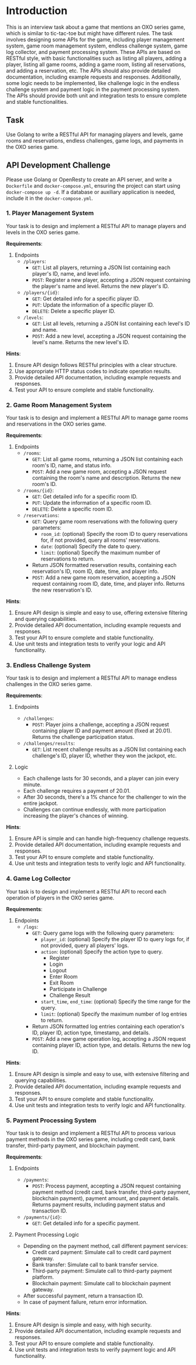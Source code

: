 # Introduction

This is an interview task about a game that mentions an OXO series game, which is similar to tic-tac-toe but might have different rules. The task involves designing some APIs for the game, including player management system, game room management system, endless challenge system, game log collector, and payment processing system. These APIs are based on RESTful style, with basic functionalities such as listing all players, adding a player, listing all game rooms, adding a game room, listing all reservations, and adding a reservation, etc. The APIs should also provide detailed documentation, including example requests and responses. Additionally, some logic needs to be implemented, like challenge logic in the endless challenge system and payment logic in the payment processing system. The APIs should provide both unit and integration tests to ensure complete and stable functionalities.

## Task

Use Golang to write a RESTful API for managing players and levels, game rooms and reservations, endless challenges, game logs, and payments in the OXO series game.

## API Development Challenge

Please use Golang or OpenResty to create an API server, and write a `Dockerfile` and `docker-compose.yml`, ensuring the project can start using `docker-compose up -d`. If a database or auxiliary application is needed, include it in the `docker-compose.yml`.

### 1. Player Management System

Your task is to design and implement a RESTful API to manage players and levels in the OXO series game.

**Requirements**:

1. Endpoints
   - `/players`:
     - `GET`: List all players, returning a JSON list containing each player's ID, name, and level info.
     - `POST`: Register a new player, accepting a JSON request containing the player's name and level. Returns the new player's ID.
   - `/players/{id}`:
     - `GET`: Get detailed info for a specific player ID.
     - `PUT`: Update the information of a specific player ID.
     - `DELETE`: Delete a specific player ID.
   - `/levels`:
     - `GET`: List all levels, returning a JSON list containing each level's ID and name.
     - `POST`: Add a new level, accepting a JSON request containing the level's name. Returns the new level's ID.

**Hints**:

1. Ensure API design follows RESTful principles with a clear structure.
2. Use appropriate HTTP status codes to indicate operation results.
3. Provide detailed API documentation, including example requests and responses.
4. Test your API to ensure complete and stable functionality.

### 2. Game Room Management System

Your task is to design and implement a RESTful API to manage game rooms and reservations in the OXO series game.

**Requirements**:

1. Endpoints
   - `/rooms`:
     - `GET`: List all game rooms, returning a JSON list containing each room's ID, name, and status info.
     - `POST`: Add a new game room, accepting a JSON request containing the room's name and description. Returns the new room's ID.
   - `/rooms/{id}`:
     - `GET`: Get detailed info for a specific room ID.
     - `PUT`: Update the information of a specific room ID.
     - `DELETE`: Delete a specific room ID.
   - `/reservations`:
     - `GET`: Query game room reservations with the following query parameters:
       - `room_id`: (optional) Specify the room ID to query reservations for, if not provided, query all rooms' reservations.
       - `date`: (optional) Specify the date to query.
       - `limit`: (optional) Specify the maximum number of reservations to return.
     - Return JSON formatted reservation results, containing each reservation's ID, room ID, date, time, and player info.
     - `POST`: Add a new game room reservation, accepting a JSON request containing room ID, date, time, and player info. Returns the new reservation's ID.

**Hints**:

1. Ensure API design is simple and easy to use, offering extensive filtering and querying capabilities.
2. Provide detailed API documentation, including example requests and responses.
3. Test your API to ensure complete and stable functionality.
4. Use unit tests and integration tests to verify your logic and API functionality.

### 3. Endless Challenge System

Your task is to design and implement a RESTful API to manage endless challenges in the OXO series game.

**Requirements**:

1. Endpoints

   - `/challenges`:
     - `POST`: Player joins a challenge, accepting a JSON request containing player ID and payment amount (fixed at 20.01). Returns the challenge participation status.
   - `/challenges/results`:
     - `GET`: List recent challenge results as a JSON list containing each challenge's ID, player ID, whether they won the jackpot, etc.

2. Logic
   - Each challenge lasts for 30 seconds, and a player can join every minute.
   - Each challenge requires a payment of 20.01.
   - After 30 seconds, there's a 1% chance for the challenger to win the entire jackpot.
   - Challenges can continue endlessly, with more participation increasing the player's chances of winning.

**Hints**:

1. Ensure API is simple and can handle high-frequency challenge requests.
2. Provide detailed API documentation, including example requests and responses.
3. Test your API to ensure complete and stable functionality.
4. Use unit tests and integration tests to verify logic and API functionality.

### 4. Game Log Collector

Your task is to design and implement a RESTful API to record each operation of players in the OXO series game.

**Requirements**:

1. Endpoints
   - `/logs`:
     - `GET`: Query game logs with the following query parameters:
       - `player_id`: (optional) Specify the player ID to query logs for, if not provided, query all players' logs.
       - `action`: (optional) Specify the action type to query.
         - Register
         - Login
         - Logout
         - Enter Room
         - Exit Room
         - Participate in Challenge
         - Challenge Result
       - `start_time`, `end_time`: (optional) Specify the time range for the query.
       - `limit`: (optional) Specify the maximum number of log entries to return.
     - Return JSON formatted log entries containing each operation's ID, player ID, action type, timestamp, and details.
     - `POST`: Add a new game operation log, accepting a JSON request containing player ID, action type, and details. Returns the new log ID.

**Hints**:

1. Ensure API design is simple and easy to use, with extensive filtering and querying capabilities.
2. Provide detailed API documentation, including example requests and responses.
3. Test your API to ensure complete and stable functionality.
4. Use unit tests and integration tests to verify logic and API functionality.

### 5. Payment Processing System

Your task is to design and implement a RESTful API to process various payment methods in the OXO series game, including credit card, bank transfer, third-party payment, and blockchain payment.

**Requirements**:

1. Endpoints

   - `/payments`:
     - `POST`: Process payment, accepting a JSON request containing payment method (credit card, bank transfer, third-party payment, blockchain payment), payment amount, and payment details. Returns payment results, including payment status and transaction ID.
   - `/payments/{id}`:
     - `GET`: Get detailed info for a specific payment.

2. Payment Processing Logic
   - Depending on the payment method, call different payment services:
     - Credit card payment: Simulate call to credit card payment gateway.
     - Bank transfer: Simulate call to bank transfer service.
     - Third-party payment: Simulate call to third-party payment platform.
     - Blockchain payment: Simulate call to blockchain payment gateway.
   - After successful payment, return a transaction ID.
   - In case of payment failure, return error information.

**Hints**:

1. Ensure API design is simple and easy, with high security.
2. Provide detailed API documentation, including example requests and responses.
3. Test your API to ensure complete and stable functionality.
4. Use unit tests and integration tests to verify payment logic and API functionality.
